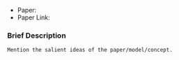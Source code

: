 * Paper: 
* Paper Link: 

### Brief Description
```
Mention the salient ideas of the paper/model/concept. 
```
